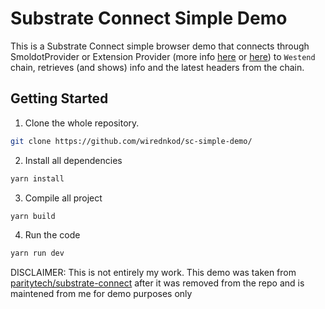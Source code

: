 # Substrate Connect Simple Demo
This is a Substrate Connect simple browser demo that connects through SmoldotProvider or Extension Provider (more info [here](https://github.com/paritytech/substrate-connect) or [here](https://paritytech.github.io/substrate-connect/)) to `Westend` chain, retrieves (and shows) info and the latest headers from the chain.

## Getting Started

1. Clone the whole repository.

```bash
git clone https://github.com/wirednkod/sc-simple-demo/
```

2. Install all dependencies

```bash
yarn install
```

3. Compile all project

```bash
yarn build
```

4. Run the code

```bash
yarn run dev
```

DISCLAIMER: This is not entirely my work. This demo was taken from [paritytech/substrate-connect](https://github.com/paritytech/substrate-connect) after it was removed from the repo and is maintened from me for demo purposes only
